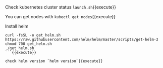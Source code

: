 Check kubernetes cluster status `launch.sh`{{execute}}

You can get nodes with `kubectl get nodes`{{execute}}

Install helm
```
curl -fsSL -o get_helm.sh https://raw.githubusercontent.com/helm/helm/master/scripts/get-helm-3
chmod 700 get_helm.sh
./get_helm.sh
```{{execute}}

check helm version `helm version`{{execute}}
